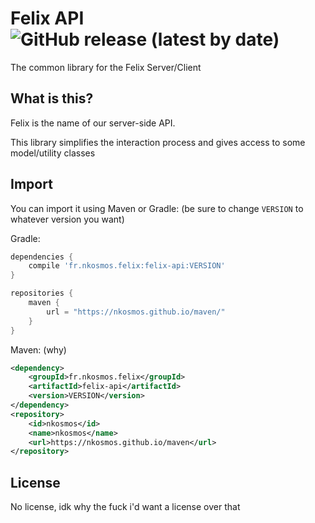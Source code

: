 # Felix API ![GitHub release (latest by date)](https://img.shields.io/github/v/release/nKosmos/felix-api?style=flat-square)

The common library for the Felix Server/Client

## What is this?
Felix is the name of our server-side API.

This library simplifies the interaction process and gives access to some model/utility classes

## Import
You can import it using Maven or Gradle: (be sure to change `VERSION` to whatever version you want)

Gradle:
```gradle
dependencies {
	compile 'fr.nkosmos.felix:felix-api:VERSION'
}

repositories {
	maven {
		url = "https://nkosmos.github.io/maven/"
	}
}
```

Maven: (why)
```xml
<dependency>
    <groupId>fr.nkosmos.felix</groupId>
    <artifactId>felix-api</artifactId>
    <version>VERSION</version>
</dependency>
<repository>
    <id>nkosmos</id>
    <name>nkosmos</name>
    <url>https://nkosmos.github.io/maven</url>
</repository>
```

## License
No license, idk why the fuck i'd want a license over that